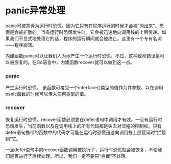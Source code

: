# panic异常处理

panic可被意译为运行时恐慌。因为它只有在程序运行的时候才会被“抛出来”。恐慌是会被扩散的。当有运行时恐慌发生时，它会被迅速地向调用栈的上层传递。如果我们不显式地处理它的话，程序的运行瞬间就会被终止。这里有一个专有名词——程序崩溃。

内建函数panic可以让我们人为地产生一个运行时恐慌。不过，这种致命错误是可以被恢复的。在Go语言中，内建函数recover就可以做到这一点。

### panic
产生运行时恐慌。
该函数可接受一个interface{}类型的值作为其参数，以在调用panic函数的时候可以传入任何类型的值。



### recover
恢复运行时恐慌。recover函数必须要在defer语句中调用才有效。一旦有运行时恐慌发生，当前函数以及在调用栈上的所有代码都是失去对流程的控制权。只有defer语句携带的函数中的代码才可能在运行时恐慌迅速向调用栈上层蔓延时“拦截到”它。

一旦defer语句中的recover函数调用被执行了，运行时恐慌就会被恢复，不论我们是否进行了后续处理。所以，我们一定不要只“拦截”不处理。



























